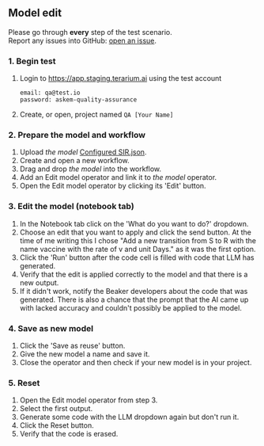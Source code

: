 ## Model edit
Please go through __every__ step of the test scenario.\
Report any issues into GitHub: [open an issue](https://github.com/DARPA-ASKEM/terarium/issues/new?assignees=&labels=bug%2C+Q%26A&template=qa-issue.md&title=%5BBUG%5D%3A+).

### 1. Begin test
1. Login to https://app.staging.terarium.ai using the test account
    ```
    email: qa@test.io
    password: askem-quality-assurance
    ```
2. Create, or open, project named `QA [Your Name]`

### 2. Prepare the model and workflow
1. Upload _the model_ [Configured SIR.json](https://github.com/DARPA-ASKEM/terarium/blob/ea8c0df8c8897ad2b9a9ff29cc61bf98d6b85f20/testing/data/Configured%20SIR.json).
2. Create and open a new workflow.
3. Drag and drop _the model_ into the workflow.
4. Add an Edit model operator and link it to _the model_ operator.
5. Open the Edit model operator by clicking its 'Edit' button.

<!-- Wizard is disabled foe now, update instructions once it's reimplemented
### 3a. Edit the model (decomposed view)
1. Drag and drop a Natural Conversion template into the canvas.
2. Link port R from the t1 template to port A in the Natural conversion template.
3. Open the flattened view or the Notebook tab to see if the model has updated as expected:
   ```
   (S) -> [t0] -> (I) -> [t1] -> (R) -> [NaturalConversion] -> (B2)
   ```

### 3b. Edit the model (flattened view)
1. Open the flattened view.
2. Drag and drop a Natural Conversion template into the canvas.
3. Link port R from the Configured SIR to port A in the Natural conversion template.
4. Open the decomposed view and verify that port R from the t1 template is connected to port R (or what used to be port A) in the Natural Conversion template.

### 9. Incompatible port connections
The following port combos should not connect if...
- they are from the same template card
- they are already connected
-->

### 3. Edit the model (notebook tab)
1. In the Notebook tab click on the 'What do you want to do?' dropdown.
2. Choose an edit that you want to apply and click the send button. At the time of me writing this I chose "Add a new transition from S to R with the name vaccine with the rate of v and unit Days." as it was the first option.
3. Click the 'Run' button after the code cell is filled with code that LLM has generated.
4. Verify that the edit is applied correctly to the model and that there is a new output. <!-- and is reflected in the Wizard tab's decomposed view.-->
5. If it didn't work, notify the Beaker developers about the code that was generated. There is also a chance that the prompt that the AI came up with lacked accuracy and couldn't possibly be applied to the model.

### 4. Save as new model
1. Click the 'Save as reuse' button.
2. Give the new model a name and save it.
3. Close the operator and then check if your new model is in your project.

### 5. Reset
1. Open the Edit model operator from step 3.
2. Select the first output.
3. Generate some code with the LLM dropdown again but don't run it.
4. Click the Reset button.
5. Verify that the code is erased.
